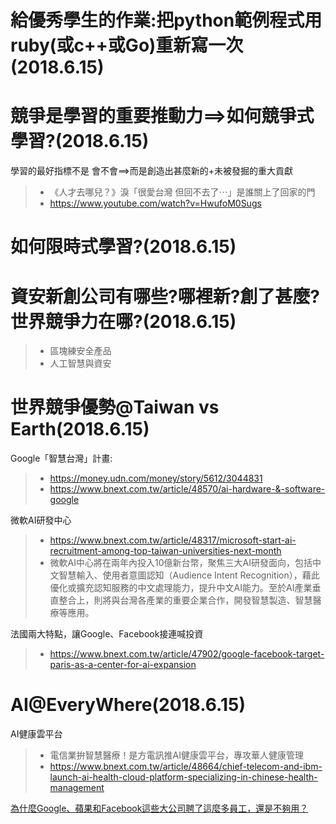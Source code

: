 # 給優秀學生的作業:把python範例程式用ruby(或c++或Go)重新寫一次(2018.6.15)

# 競爭是學習的重要推動力==>如何競爭式學習?(2018.6.15)

學習的最好指標不是  會不會==>而是創造出甚麼新的+未被發掘的重大貢獻

>* 《人才去哪兒？》淚「很愛台灣 但回不去了⋯」是誰關上了回家的門
>* https://www.youtube.com/watch?v=HwufoM0Sugs

# 如何限時式學習?(2018.6.15)

# 資安新創公司有哪些?哪裡新?創了甚麼?世界競爭力在哪?(2018.6.15)

>* 區塊練安全產品
>* 人工智慧與資安


# 世界競爭優勢@Taiwan vs Earth(2018.6.15)

Google「智慧台灣」計畫:
>* https://money.udn.com/money/story/5612/3044831
>* https://www.bnext.com.tw/article/48570/ai-hardware-&-software-google

微軟AI研發中心
>* https://www.bnext.com.tw/article/48317/microsoft-start-ai-recruitment-among-top-taiwan-universities-next-month
>* 微軟AI中心將在兩年內投入10億新台幣，聚焦三大AI研發面向，包括中文智慧輸入、使用者意圖認知（Audience Intent Recognition），藉此優化或擴充認知服務的中文處理能力，提升中文AI能力。至於AI產業垂直整合上，則將與台灣各產業的重要企業合作，開發智慧製造、智慧醫療等應用。

法國兩大特點，讓Google、Facebook接連喊投資
>* https://www.bnext.com.tw/article/47902/google-facebook-target-paris-as-a-center-for-ai-expansion

# AI@EveryWhere(2018.6.15)

AI健康雲平台
>* 電信業拚智慧醫療！是方電訊推AI健康雲平台，專攻華人健康管理
>* https://www.bnext.com.tw/article/48664/chief-telecom-and-ibm-launch-ai-health-cloud-platform-specializing-in-chinese-health-management



[為什麼Google、蘋果和Facebook這些大公司聘了這麼多員工，還是不夠用？](https://www.bnext.com.tw/article/49137/why-do-tech-companies-have-so-many-employees)
